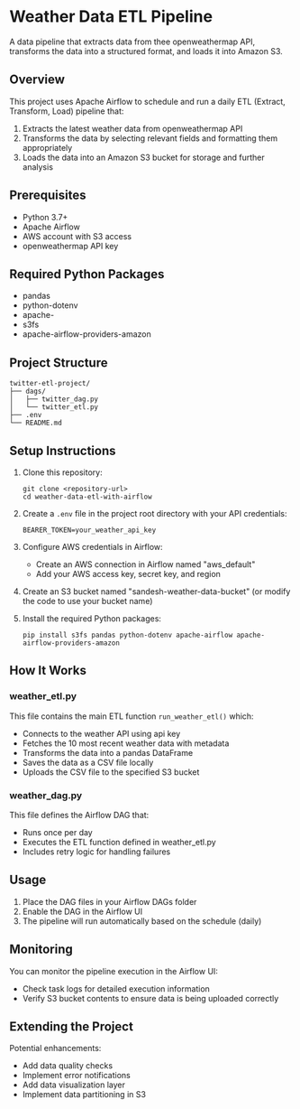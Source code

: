 # Weather Data ETL Pipeline

A data pipeline that extracts data from thee openweathermap API, transforms the data into a structured format, and loads it into Amazon S3.

## Overview

This project uses Apache Airflow to schedule and run a daily ETL (Extract, Transform, Load) pipeline that:

1. Extracts the latest weather data from openweathermap API
2. Transforms the data by selecting relevant fields and formatting them appropriately
3. Loads the data into an Amazon S3 bucket for storage and further analysis

## Prerequisites

- Python 3.7+
- Apache Airflow
- AWS account with S3 access
- openweathermap API key

## Required Python Packages

- pandas
- python-dotenv
- apache-
- s3fs
- apache-airflow-providers-amazon

## Project Structure

```
twitter-etl-project/
├── dags/
│   ├── twitter_dag.py
│   └── twitter_etl.py
├── .env
└── README.md
```

## Setup Instructions

1. Clone this repository:
   ```
   git clone <repository-url>
   cd weather-data-etl-with-airflow
   ```

2. Create a `.env` file in the project root directory with your API credentials:
   ```
   BEARER_TOKEN=your_weather_api_key
   ```

3. Configure AWS credentials in Airflow:
   - Create an AWS connection in Airflow named "aws_default"
   - Add your AWS access key, secret key, and region

4. Create an S3 bucket named "sandesh-weather-data-bucket" (or modify the code to use your bucket name)

5. Install the required Python packages:
   ```
   pip install s3fs pandas python-dotenv apache-airflow apache-airflow-providers-amazon
   ```

## How It Works

### weather_etl.py

This file contains the main ETL function `run_weather_etl()` which:
- Connects to the weather API using api key
- Fetches the 10 most recent weather data with metadata
- Transforms the data into a pandas DataFrame
- Saves the data as a CSV file locally
- Uploads the CSV file to the specified S3 bucket

### weather_dag.py

This file defines the Airflow DAG that:
- Runs once per day
- Executes the ETL function defined in weather_etl.py
- Includes retry logic for handling failures

## Usage

1. Place the DAG files in your Airflow DAGs folder
2. Enable the DAG in the Airflow UI
3. The pipeline will run automatically based on the schedule (daily)

## Monitoring
You can monitor the pipeline execution in the Airflow UI:
- Check task logs for detailed execution information
- Verify S3 bucket contents to ensure data is being uploaded correctly

## Extending the Project

Potential enhancements:
- Add data quality checks
- Implement error notifications
- Add data visualization layer
- Implement data partitioning in S3
